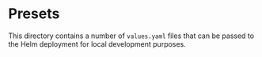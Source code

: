 # Presets

This directory contains a number of `values.yaml` files that can be passed to the Helm deployment for local development purposes.